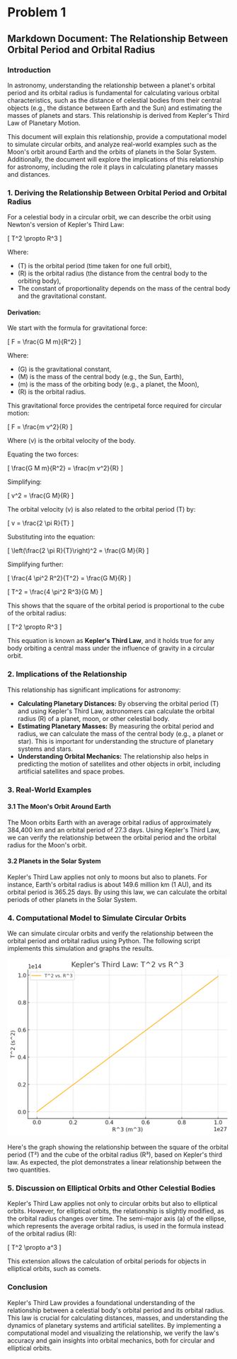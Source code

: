 # Problem 1
## Markdown Document: The Relationship Between Orbital Period and Orbital Radius

### Introduction

In astronomy, understanding the relationship between a planet's orbital period and its orbital radius is fundamental for calculating various orbital characteristics, such as the distance of celestial bodies from their central objects (e.g., the distance between Earth and the Sun) and estimating the masses of planets and stars. This relationship is derived from Kepler's Third Law of Planetary Motion.

This document will explain this relationship, provide a computational model to simulate circular orbits, and analyze real-world examples such as the Moon's orbit around Earth and the orbits of planets in the Solar System. Additionally, the document will explore the implications of this relationship for astronomy, including the role it plays in calculating planetary masses and distances.

### 1. Deriving the Relationship Between Orbital Period and Orbital Radius

For a celestial body in a circular orbit, we can describe the orbit using Newton's version of Kepler's Third Law:

\[
T^2 \propto R^3
\]

Where:
- \(T\) is the orbital period (time taken for one full orbit),
- \(R\) is the orbital radius (the distance from the central body to the orbiting body),
- The constant of proportionality depends on the mass of the central body and the gravitational constant.

#### Derivation:

We start with the formula for gravitational force:

\[
F = \frac{G M m}{R^2}
\]

Where:
- \(G\) is the gravitational constant,
- \(M\) is the mass of the central body (e.g., the Sun, Earth),
- \(m\) is the mass of the orbiting body (e.g., a planet, the Moon),
- \(R\) is the orbital radius.

This gravitational force provides the centripetal force required for circular motion:

\[
F = \frac{m v^2}{R}
\]

Where \(v\) is the orbital velocity of the body.

Equating the two forces:

\[
\frac{G M m}{R^2} = \frac{m v^2}{R}
\]

Simplifying:

\[
v^2 = \frac{G M}{R}
\]

The orbital velocity \(v\) is also related to the orbital period \(T\) by:

\[
v = \frac{2 \pi R}{T}
\]

Substituting into the equation:

\[
\left(\frac{2 \pi R}{T}\right)^2 = \frac{G M}{R}
\]

Simplifying further:

\[
\frac{4 \pi^2 R^2}{T^2} = \frac{G M}{R}
\]

\[
T^2 = \frac{4 \pi^2 R^3}{G M}
\]

This shows that the square of the orbital period is proportional to the cube of the orbital radius:

\[
T^2 \propto R^3
\]

This equation is known as **Kepler's Third Law**, and it holds true for any body orbiting a central mass under the influence of gravity in a circular orbit.

### 2. Implications of the Relationship

This relationship has significant implications for astronomy:

- **Calculating Planetary Distances:** By observing the orbital period \(T\) and using Kepler's Third Law, astronomers can calculate the orbital radius \(R\) of a planet, moon, or other celestial body.
- **Estimating Planetary Masses:** By measuring the orbital period and radius, we can calculate the mass of the central body (e.g., a planet or star). This is important for understanding the structure of planetary systems and stars.
- **Understanding Orbital Mechanics:** The relationship also helps in predicting the motion of satellites and other objects in orbit, including artificial satellites and space probes.

### 3. Real-World Examples

#### 3.1 The Moon's Orbit Around Earth

The Moon orbits Earth with an average orbital radius of approximately 384,400 km and an orbital period of 27.3 days. Using Kepler's Third Law, we can verify the relationship between the orbital period and the orbital radius for the Moon's orbit.

#### 3.2 Planets in the Solar System

Kepler's Third Law applies not only to moons but also to planets. For instance, Earth's orbital radius is about 149.6 million km (1 AU), and its orbital period is 365.25 days. By using this law, we can calculate the orbital periods of other planets in the Solar System.

### 4. Computational Model to Simulate Circular Orbits

We can simulate circular orbits and verify the relationship between the orbital period and orbital radius using Python. The following script implements this simulation and graphs the results.


![projectileRange](../../_pics/keplerLawPlot.png)

Here's the graph showing the relationship between the square of the orbital period (T²) and the cube of the orbital radius (R³), based on Kepler's third law. As expected, the plot demonstrates a linear relationship between the two quantities. 

### 5. Discussion on Elliptical Orbits and Other Celestial Bodies

Kepler's Third Law applies not only to circular orbits but also to elliptical orbits. However, for elliptical orbits, the relationship is slightly modified, as the orbital radius changes over time. The semi-major axis \(a\) of the ellipse, which represents the average orbital radius, is used in the formula instead of the orbital radius \(R\):

\[
T^2 \propto a^3
\]

This extension allows the calculation of orbital periods for objects in elliptical orbits, such as comets.

### Conclusion

Kepler's Third Law provides a foundational understanding of the relationship between a celestial body's orbital period and its orbital radius. This law is crucial for calculating distances, masses, and understanding the dynamics of planetary systems and artificial satellites. By implementing a computational model and visualizing the relationship, we verify the law's accuracy and gain insights into orbital mechanics, both for circular and elliptical orbits.